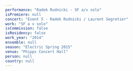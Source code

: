 ```yaml
---
performance: "Radek Rudnicki - SF a/v solo"
isPremiere: null
concert: "Event 5 - Radek Rudnicki / Laurent Segretier"
work: "SF a v solo"
isCommission: false
isResidency: false
work_year: "2014"
ensemble: null
season: "Electric Spring 2015"
venue: "Phipps Concert Hall"
person: null
country: null
---
```


